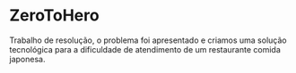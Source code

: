# ZeroToHero
Trabalho de resolução, o problema foi apresentado e criamos uma solução tecnológica para a dificuldade de atendimento de um restaurante comida japonesa.
